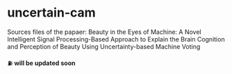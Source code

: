 # uncertain-cam

Sources files of the papaer: 
Beauty in the Eyes of Machine: A Novel Intelligent Signal Processing-Based Approach to Explain the Brain Cognition and Perception of Beauty Using Uncertainty-based Machine Voting

:fuelpump: **will be updated soon**
